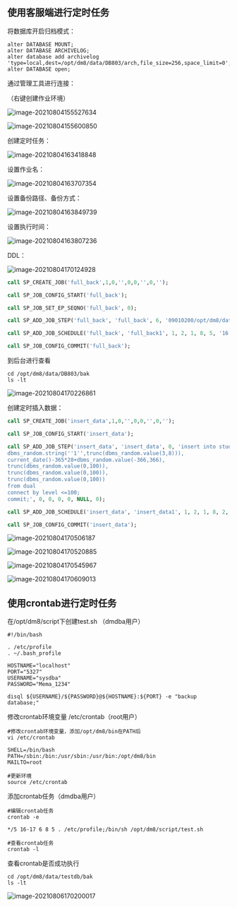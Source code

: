 ## 使用客服端进行定时任务

将数据库开启归档模式：

```
alter DATABASE MOUNT;
alter DATABASE ARCHIVELOG;
alter database add archivelog 'type=local,dest=/opt/dm8/data/DB803/arch,file_size=256,space_limit=0';
alter DATABASE open;
```

通过管理工具进行连接：

（右键创建作业环境）

![image-20210804155527634](DM定时任务.assets/image-20210804155527634.png)

![image-20210804155600850](DM定时任务.assets/image-20210804155600850.png)

创建定时任务：

![image-20210804163418848](DM定时任务.assets/image-20210804163418848.png)

设置作业名：

![image-20210804163707354](DM定时任务.assets/image-20210804163707354.png)

设置备份路径、备份方式：

![image-20210804163849739](DM定时任务.assets/image-20210804163849739.png)

设置执行时间：

![image-20210804163807236](DM定时任务.assets/image-20210804163807236.png)

DDL：

![image-20210804170124928](DM定时任务.assets/image-20210804170124928.png)

```sql
call SP_CREATE_JOB('full_back',1,0,'',0,0,'',0,'');

call SP_JOB_CONFIG_START('full_back');

call SP_JOB_SET_EP_SEQNO('full_back', 0);

call SP_ADD_JOB_STEP('full_back', 'full_back', 6, '09010200/opt/dm8/data/DB803/bak', 0, 0, 0, 0, NULL, 0);

call SP_ADD_JOB_SCHEDULE('full_back', 'full_back1', 1, 2, 1, 8, 5, '16:20:00', '17:00:00', '2021-08-04 16:15:34', '2021-08-04 18:15:34', '');

call SP_JOB_CONFIG_COMMIT('full_back');
```

到后台进行查看

```
cd /opt/dm8/data/DB803/bak
ls -lt
```

![image-20210804170226861](DM定时任务.assets/image-20210804170226861.png)



创建定时插入数据：

```sql
call SP_CREATE_JOB('insert_data',1,0,'',0,0,'',0,'');

call SP_JOB_CONFIG_START('insert_data');

call SP_ADD_JOB_STEP('insert_data', 'insert_data', 0, 'insert into student select rownum as id,
dbms_random.string(''1'',trunc(dbms_random.value(3,8))),
current_date()-365*28+dbms_random.value(-366,366),
trunc(dbms_random.value(0,100)),
trunc(dbms_random.value(0,100)),
trunc(dbms_random.value(0,100))
from dual
connect by level <=100;
commit;', 0, 0, 0, 0, NULL, 0);

call SP_ADD_JOB_SCHEDULE('insert_data', 'insert_data1', 1, 2, 1, 8, 2, '00:00:00', '17:59:59', '2021-08-04 16:32:57', '2021-08-04 16:52:57', '');

call SP_JOB_CONFIG_COMMIT('insert_data');
```

![image-20210804170506187](DM定时任务.assets/image-20210804170506187.png)

![image-20210804170520885](DM定时任务.assets/image-20210804170520885.png)

![image-20210804170545967](DM定时任务.assets/image-20210804170545967.png)

![image-20210804170609013](DM定时任务.assets/image-20210804170609013.png)



## 使用crontab进行定时任务

在/opt/dm8/script下创建test.sh （dmdba用户）

```shell
#!/bin/bash

. /etc/profile
. ~/.bash_profile

HOSTNAME="localhost"
PORT="5327"
USERNAME="sysdba"
PASSWORD="Mema_1234"

disql ${USERNAME}/${PASSWORD}@${HOSTNAME}:${PORT} -e "backup database;"
```

修改crontab环境变量 /etc/crontab（root用户）

```shell
#修改crontab环境变量，添加/opt/dm8/bin在PATH后
vi /etc/crontab

SHELL=/bin/bash
PATH=/sbin:/bin:/usr/sbin:/usr/bin:/opt/dm8/bin
MAILTO=root

#更新环境
source /etc/crontab
```

添加crontab任务（dmdba用户）

```shell
#编辑crontab任务
crontab -e

*/5 16-17 6 8 5 . /etc/profile;/bin/sh /opt/dm8/script/test.sh

#查看crontab任务
crontab -l
```

查看crontab是否成功执行 

```shell
cd /opt/dm8/data/testdb/bak
ls -lt
```

![image-20210806170200017](DM定时任务.assets/image-20210806170200017.png)
